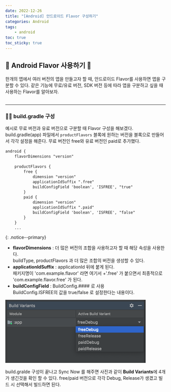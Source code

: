 ```yaml
---
date: 2022-12-26
title: "[Android] 안드로이드 Flavor 구성하기"
categories: Android
tags:
    - android
toc: true
toc_sticky: true
---
```

## 👀 Android Flavor 사용하기 💫

한개의 앱에서 여러 버전의 앱을 만들고자 할 때, 안드로이드 Flavor를 사용하면 앱을 구분할 수 있다. 같은 기능에 무료/유료 버전, SDK 버전 등에 따라 앱을 구분하고 싶을 때 사용하는 Flavor를 알아보자.  
&nbsp;  

---

### 🏄‍♀️ build.gradle 구성  
예시로 무료 버전과 유료 버전으로 구분할 때 Flavor 구성을 해보겠다.  
build.gradle(app) 파일에서 `productFlavors` 블록에 원하는 버전을 블록으로 만들어서 각각 설정을 해준다. 무료 버전인 free와 유료 버전인 paid로 추가했다.  

```
android {
    flavorDimensions "version"

    productFlavors {
        free {
            dimension "version"
            applicationIdSuffix ".free"
            buildConfigField 'boolean', 'ISFREE', "true"
        }
        paid {
            dimension "version"
            applicationIdSuffix ".paid"
            buildConfigField 'boolean', 'ISFREE', "false"
        }
    }
    ...
```
{: .notice--primary}  

- **flavorDimensions** : 더 많은 버전의 조합을 사용하고자 할 때 해당 속성을 사용한다.  
buildType, productFlavors 과 더 많은 조합의 버전을 생성할 수 있다.  
- **applicationIdSuffix** : applicationId 뒤에 붙게 된다.  
패키지명이 'com.example.flavor' 라면 여기서 +'.free' 가 붙으면서 최종적으로 'com.example.flavor.free' 가 된다.  
- **buildConfigField** : BuildConfig.#### 로 사용  
BuildConfig.ISFREE의 값을 true/false 로 설정한다는 내용이다.  

![Flavor](/assets/img/post/2022-12-26-1/img_1.png)  

build.gralde 구성이 끝나고 Sync Now 를 해주면 사진과 같이 **Build Variants**에 4개가 생긴것을 확인 할 수 있다. free/paid 버전으로 각각 Debug, Release가 생겼고 빌드 시 선택해서 빌드하면 된다.  
